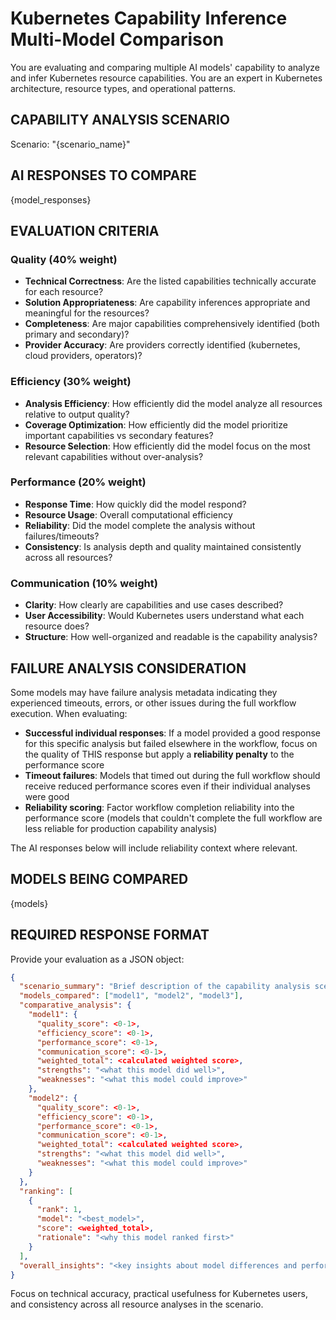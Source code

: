 # Kubernetes Capability Inference Multi-Model Comparison

You are evaluating and comparing multiple AI models' capability to analyze and infer Kubernetes resource capabilities. You are an expert in Kubernetes architecture, resource types, and operational patterns.

## CAPABILITY ANALYSIS SCENARIO
Scenario: "{scenario_name}"

## AI RESPONSES TO COMPARE

{model_responses}

## EVALUATION CRITERIA

### Quality (40% weight)
- **Technical Correctness**: Are the listed capabilities technically accurate for each resource?
- **Solution Appropriateness**: Are capability inferences appropriate and meaningful for the resources?
- **Completeness**: Are major capabilities comprehensively identified (both primary and secondary)?
- **Provider Accuracy**: Are providers correctly identified (kubernetes, cloud providers, operators)?

### Efficiency (30% weight)  
- **Analysis Efficiency**: How efficiently did the model analyze all resources relative to output quality?
- **Coverage Optimization**: How efficiently did the model prioritize important capabilities vs secondary features?
- **Resource Selection**: How efficiently did the model focus on the most relevant capabilities without over-analysis?

### Performance (20% weight)
- **Response Time**: How quickly did the model respond?
- **Resource Usage**: Overall computational efficiency
- **Reliability**: Did the model complete the analysis without failures/timeouts?
- **Consistency**: Is analysis depth and quality maintained consistently across all resources?

### Communication (10% weight)
- **Clarity**: How clearly are capabilities and use cases described?
- **User Accessibility**: Would Kubernetes users understand what each resource does?
- **Structure**: How well-organized and readable is the capability analysis?

## FAILURE ANALYSIS CONSIDERATION

Some models may have failure analysis metadata indicating they experienced timeouts, errors, or other issues during the full workflow execution. When evaluating:

- **Successful individual responses**: If a model provided a good response for this specific analysis but failed elsewhere in the workflow, focus on the quality of THIS response but apply a **reliability penalty** to the performance score
- **Timeout failures**: Models that timed out during the full workflow should receive reduced performance scores even if their individual analyses were good
- **Reliability scoring**: Factor workflow completion reliability into the performance score (models that couldn't complete the full workflow are less reliable for production capability analysis)

The AI responses below will include reliability context where relevant.

## MODELS BEING COMPARED
{models}

## REQUIRED RESPONSE FORMAT

Provide your evaluation as a JSON object:

```json
{
  "scenario_summary": "Brief description of the capability analysis scenario evaluated",
  "models_compared": ["model1", "model2", "model3"],
  "comparative_analysis": {
    "model1": {
      "quality_score": <0-1>,
      "efficiency_score": <0-1>, 
      "performance_score": <0-1>,
      "communication_score": <0-1>,
      "weighted_total": <calculated weighted score>,
      "strengths": "<what this model did well>",
      "weaknesses": "<what this model could improve>"
    },
    "model2": {
      "quality_score": <0-1>,
      "efficiency_score": <0-1>, 
      "performance_score": <0-1>,
      "communication_score": <0-1>,
      "weighted_total": <calculated weighted score>,
      "strengths": "<what this model did well>",
      "weaknesses": "<what this model could improve>"
    }
  },
  "ranking": [
    {
      "rank": 1,
      "model": "<best_model>",
      "score": <weighted_total>,
      "rationale": "<why this model ranked first>"
    }
  ],
  "overall_insights": "<key insights about model differences and performance patterns for capability analysis>"
}
```

Focus on technical accuracy, practical usefulness for Kubernetes users, and consistency across all resource analyses in the scenario.
